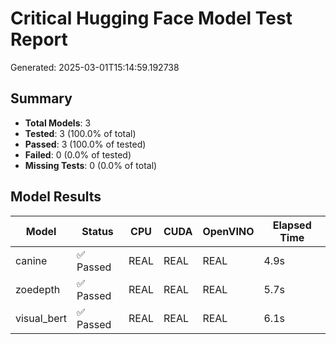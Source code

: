 # Critical Hugging Face Model Test Report

Generated: 2025-03-01T15:14:59.192738

## Summary

- **Total Models**: 3
- **Tested**: 3 (100.0% of total)
- **Passed**: 3 (100.0% of tested)
- **Failed**: 0 (0.0% of tested)
- **Missing Tests**: 0 (0.0% of total)

## Model Results

| Model | Status | CPU | CUDA | OpenVINO | Elapsed Time |
|-------|--------|-----|------|----------|---------------|
| canine | ✅ Passed | REAL | REAL | REAL | 4.9s |
| zoedepth | ✅ Passed | REAL | REAL | REAL | 5.7s |
| visual_bert | ✅ Passed | REAL | REAL | REAL | 6.1s |
